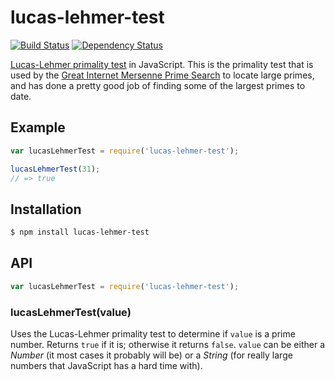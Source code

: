 # lucas-lehmer-test

[![Build Status](https://travis-ci.org/KenanY/lucas-lehmer-test.png?branch=master)](https://travis-ci.org/KenanY/lucas-lehmer-test)
[![Dependency Status](https://gemnasium.com/KenanY/lucas-lehmer-test.png)](https://gemnasium.com/KenanY/lucas-lehmer-test)


[Lucas-Lehmer primality test](https://en.wikipedia.org/wiki/Lucas%E2%80%93Lehmer_primality_test)
in JavaScript. This is the primality test that is used by the
[Great Internet Mersenne Prime Search](http://www.mersenne.org/) to locate large
primes, and has done a pretty good job of finding some of the largest primes to
date.

## Example

``` javascript
var lucasLehmerTest = require('lucas-lehmer-test');

lucasLehmerTest(31);
// => true
```

## Installation

``` bash
$ npm install lucas-lehmer-test
```

## API

``` javascript
var lucasLehmerTest = require('lucas-lehmer-test');
```

### lucasLehmerTest(value)

Uses the Lucas-Lehmer primality test to determine if `value` is a prime number.
Returns `true` if it is; otherwise it returns `false`. `value` can be either a
_Number_ (it most cases it probably will be) or a _String_ (for really large
numbers that JavaScript has a hard time with).